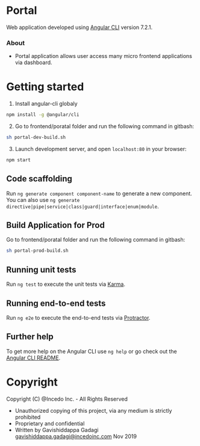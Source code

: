 # Portal

Web application developed using [Angular CLI](https://github.com/angular/angular-cli) version 7.2.1.

### About

- Portal application allows user access many micro frontend applications via dashboard.

# Getting started

1. Install angular-cli globaly 
  ```bash
  npm install -g @angular/cli
  ```

2. Go to frontend/poratal folder and run the following command in gitbash:
 ```bash
 sh portal-dev-build.sh
 ```
 
3. Launch development server, and open `localhost:80` in your browser:
 ```bash
 npm start
 ```
## Code scaffolding

Run `ng generate component component-name` to generate a new component. You can also use `ng generate directive|pipe|service|class|guard|interface|enum|module`.

## Build Application for Prod

 Go to frontend/poratal folder and run the following command in gitbash:
 ```bash
 sh portal-prod-build.sh
 ```

## Running unit tests

Run `ng test` to execute the unit tests via [Karma](https://karma-runner.github.io).

## Running end-to-end tests

Run `ng e2e` to execute the end-to-end tests via [Protractor](http://www.protractortest.org/).

## Further help

To get more help on the Angular CLI use `ng help` or go check out the [Angular CLI README](https://github.com/angular/angular-cli/blob/master/README.md).

# Copyright

 Copyright (C) @Incedo Inc. - All Rights Reserved
 * Unauthorized copying of this project, via any medium is strictly prohibited
 * Proprietary and confidential
 * Written by Gavishiddappa Gadagi <gavishiddappa.gadagi@incedoinc.com> Nov 2019